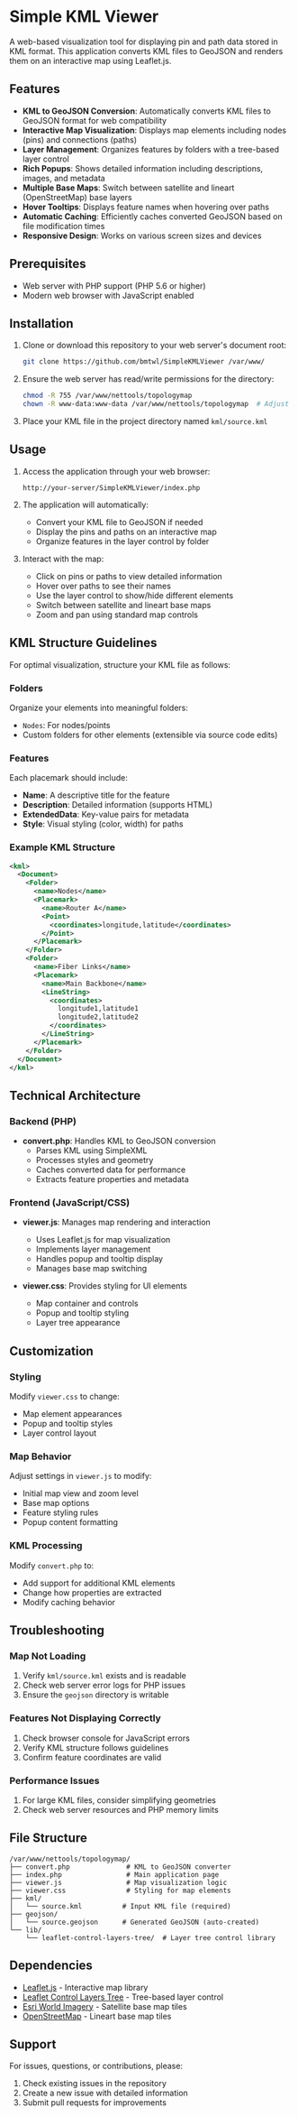 # Simple KML Viewer

A web-based visualization tool for displaying pin and path data stored in KML format. This application converts KML files to GeoJSON and renders them on an interactive map using Leaflet.js.

## Features

- **KML to GeoJSON Conversion**: Automatically converts KML files to GeoJSON format for web compatibility
- **Interactive Map Visualization**: Displays map elements including nodes (pins) and connections (paths)
- **Layer Management**: Organizes features by folders with a tree-based layer control
- **Rich Popups**: Shows detailed information including descriptions, images, and metadata
- **Multiple Base Maps**: Switch between satellite and lineart (OpenStreetMap) base layers
- **Hover Tooltips**: Displays feature names when hovering over paths
- **Automatic Caching**: Efficiently caches converted GeoJSON based on file modification times
- **Responsive Design**: Works on various screen sizes and devices

## Prerequisites

- Web server with PHP support (PHP 5.6 or higher)
- Modern web browser with JavaScript enabled

## Installation

1. Clone or download this repository to your web server's document root:
   ```bash
   git clone https://github.com/bmtwl/SimpleKMLViewer /var/www/
   ```

2. Ensure the web server has read/write permissions for the directory:
   ```bash
   chmod -R 755 /var/www/nettools/topologymap
   chown -R www-data:www-data /var/www/nettools/topologymap  # Adjust user/group as needed
   ```

3. Place your KML file in the project directory named `kml/source.kml`

## Usage

1. Access the application through your web browser:
   ```
   http://your-server/SimpleKMLViewer/index.php
   ```

2. The application will automatically:
   - Convert your KML file to GeoJSON if needed
   - Display the pins and paths on an interactive map
   - Organize features in the layer control by folder

3. Interact with the map:
   - Click on pins or paths to view detailed information
   - Hover over paths to see their names
   - Use the layer control to show/hide different elements
   - Switch between satellite and lineart base maps
   - Zoom and pan using standard map controls

## KML Structure Guidelines

For optimal visualization, structure your KML file as follows:

### Folders
Organize your elements into meaningful folders:
- `Nodes`: For nodes/points
- Custom folders for other elements (extensible via source code edits)

### Features
Each placemark should include:
- **Name**: A descriptive title for the feature
- **Description**: Detailed information (supports HTML)
- **ExtendedData**: Key-value pairs for metadata
- **Style**: Visual styling (color, width) for paths

### Example KML Structure
```xml
<kml>
  <Document>
    <Folder>
      <name>Nodes</name>
      <Placemark>
        <name>Router A</name>
        <Point>
          <coordinates>longitude,latitude</coordinates>
        </Point>
      </Placemark>
    </Folder>
    <Folder>
      <name>Fiber Links</name>
      <Placemark>
        <name>Main Backbone</name>
        <LineString>
          <coordinates>
            longitude1,latitude1
            longitude2,latitude2
          </coordinates>
        </LineString>
      </Placemark>
    </Folder>
  </Document>
</kml>
```

## Technical Architecture

### Backend (PHP)
- **convert.php**: Handles KML to GeoJSON conversion
  - Parses KML using SimpleXML
  - Processes styles and geometry
  - Caches converted data for performance
  - Extracts feature properties and metadata

### Frontend (JavaScript/CSS)
- **viewer.js**: Manages map rendering and interaction
  - Uses Leaflet.js for map visualization
  - Implements layer management
  - Handles popup and tooltip display
  - Manages base map switching

- **viewer.css**: Provides styling for UI elements
  - Map container and controls
  - Popup and tooltip styling
  - Layer tree appearance

## Customization

### Styling
Modify `viewer.css` to change:
- Map element appearances
- Popup and tooltip styles
- Layer control layout

### Map Behavior
Adjust settings in `viewer.js` to modify:
- Initial map view and zoom level
- Base map options
- Feature styling rules
- Popup content formatting

### KML Processing
Modify `convert.php` to:
- Add support for additional KML elements
- Change how properties are extracted
- Modify caching behavior

## Troubleshooting

### Map Not Loading
1. Verify `kml/source.kml` exists and is readable
2. Check web server error logs for PHP issues
3. Ensure the `geojson` directory is writable

### Features Not Displaying Correctly
1. Check browser console for JavaScript errors
2. Verify KML structure follows guidelines
3. Confirm feature coordinates are valid

### Performance Issues
1. For large KML files, consider simplifying geometries
2. Check web server resources and PHP memory limits

## File Structure

```
/var/www/nettools/topologymap/
├── convert.php              # KML to GeoJSON converter
├── index.php                # Main application page
├── viewer.js                # Map visualization logic
├── viewer.css               # Styling for map elements
├── kml/
│   └── source.kml          # Input KML file (required)
├── geojson/
│   └── source.geojson      # Generated GeoJSON (auto-created)
└── lib/
    └── leaflet-control-layers-tree/  # Layer tree control library
```

## Dependencies

- [Leaflet.js](https://leafletjs.com/) - Interactive map library
- [Leaflet Control Layers Tree](https://github.com/jjimenezshaw/Leaflet.Control.Layers.Tree) - Tree-based layer control
- [Esri World Imagery](https://www.esri.com/en-us/arcgis/products/arcgis-platform/services/basemap-layer-service) - Satellite base map tiles
- [OpenStreetMap](https://www.openstreetmap.org/) - Lineart base map tiles

## Support

For issues, questions, or contributions, please:
1. Check existing issues in the repository
2. Create a new issue with detailed information
3. Submit pull requests for improvements
```
